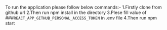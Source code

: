To run the application please follow below commands:-
1.Firstly clone from github url
2.Then run npm install in the directory
3.Plese fill  value of  ###`REACT_APP_GITHUB_PERSONAL_ACCESS_TOKEN` in .env file
4.Then run npm start
